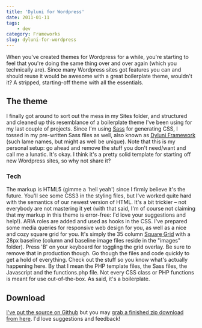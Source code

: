 ```yaml
---
title: 'Dyluni for Wordpress'
date: 2011-01-11
tags:
    - dev
category: Frameworks
slug: dyluni-for-wordpress
---
```


When you've created themes for Wordpress for a while, you're starting to feel that you're doing the
same thing over and over again (which you technically are). Since many Wordpress sites got features
you can and should reuse it would be awesome with a great boilerplate theme, wouldn't it? A
stripped, starting-off theme with all the essentials.

## The theme

I finally got around to sort out the mess in my Sites folder, and structured and cleaned up this
resemblance of a boilerplate theme I've been using for my last couple of projects. Since I'm using
[Sass](http://sass-lang.com) for generating CSS, I tossed in my pre-written Sass files as well, also
known as [Dyluni Framework](https://github.com/johanbrook/dyluni) (such lame names, but might as
well be unique). Note that this is my personal setup: go ahead and remove the stuff you don't
need/want and call me a lunatic. It's okay. I think it's a pretty solid template for starting off
new Wordpress sites, so why not share it?

### Tech

The markup is HTML5 (gimme a 'hell yeah') since I firmly believe it's the future. You'll see some
CSS3 in the styling files, but I've worked quite hard with the semantics of our newest version of
HTML. It's a bit trickier – not everybody are not mastering it yet (with that said, I'm of course
not claiming that my markup in this theme is error-free: I'd love your suggestions and help!). ARIA
roles are added and used as hooks in the CSS. I've prepared some media queries for responsive web
design for you, as well as a nice and cozy square grid for you. It's simply the 35 column
[Square Grid](http://thesquaregrid.com/) with a 28px baseline (column and baseline image files
reside in the "images" folder). Press 'B' on your keyboard for toggling the grid overlay. Be sure to
remove that in production though. Go though the files and code quickly to get a hold of everything.
Check out the stuff so you know what's actually happening here. By that I mean the PHP template
files, the Sass files, the Javascript and the functions.php file. Not every CSS class or PHP
functions is meant for use out-of-the-box. As said, it's a boilerplate.

## Download

[I've put the source on Github](https://github.com/johanbrook/dyluni-for-wordpress) but you may
[grab a finished zip download from here](https://github.com/johanbrook/dyluni-for-wordpress/zipball/master).
I'd love suggestions and feedback!
